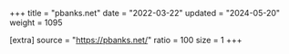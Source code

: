 +++
title = "pbanks.net"
date = "2022-03-22"
updated = "2024-05-20"
weight = 1095

[extra]
source = "https://pbanks.net/"
ratio = 100
size = 1
+++
